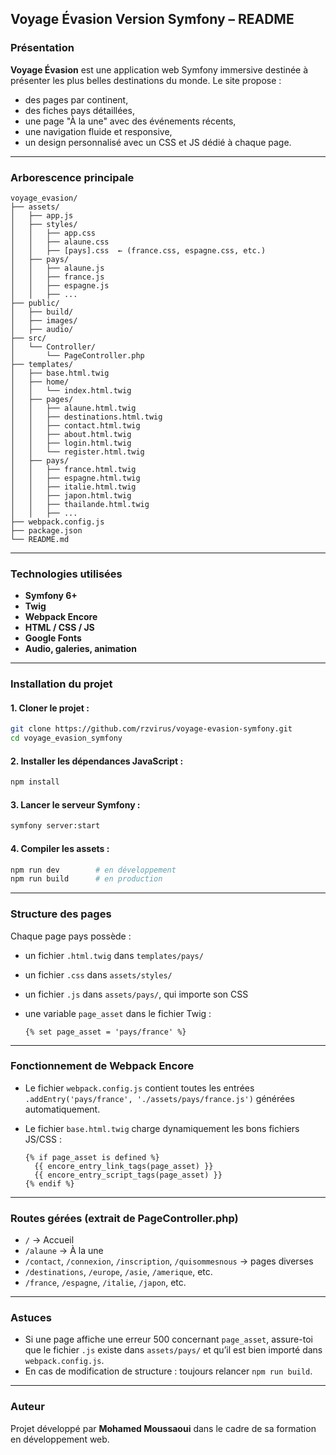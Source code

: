 ##  Voyage Évasion Version Symfony – README

###  Présentation

**Voyage Évasion** est une application web Symfony immersive destinée à présenter les plus belles destinations du monde. Le site propose :

* des pages par continent,
* des fiches pays détaillées,
* une page "À la une" avec des événements récents,
* une navigation fluide et responsive,
* un design personnalisé avec un CSS et JS dédié à chaque page.

---

###  Arborescence principale

```
voyage_evasion/
├── assets/
│   ├── app.js
│   ├── styles/
│   │   ├── app.css
│   │   ├── alaune.css
│   │   ├── [pays].css  ← (france.css, espagne.css, etc.)
│   ├── pays/
│   │   ├── alaune.js
│   │   ├── france.js
│   │   ├── espagne.js
│   │   ├── ...
├── public/
│   ├── build/
│   ├── images/
│   ├── audio/
├── src/
│   └── Controller/
│       └── PageController.php
├── templates/
│   ├── base.html.twig
│   ├── home/
│   │   └── index.html.twig
│   ├── pages/
│   │   ├── alaune.html.twig
│   │   ├── destinations.html.twig
│   │   ├── contact.html.twig
│   │   ├── about.html.twig
│   │   ├── login.html.twig
│   │   └── register.html.twig
│   ├── pays/
│   │   ├── france.html.twig
│   │   ├── espagne.html.twig
│   │   ├── italie.html.twig
│   │   ├── japon.html.twig
│   │   ├── thailande.html.twig
│   │   ├── ...
├── webpack.config.js
├── package.json
└── README.md
```

---

###  Technologies utilisées

* **Symfony 6+**
* **Twig**
* **Webpack Encore**
* **HTML / CSS / JS**
* **Google Fonts**
* **Audio, galeries, animation**

---

###  Installation du projet

#### 1. Cloner le projet :

```bash
git clone https://github.com/rzvirus/voyage-evasion-symfony.git
cd voyage_evasion_symfony
```

#### 2. Installer les dépendances JavaScript :

```bash
npm install
```

#### 3. Lancer le serveur Symfony :

```bash
symfony server:start
```

#### 4. Compiler les assets :

```bash
npm run dev        # en développement
npm run build      # en production
```

---

###  Structure des pages

Chaque page pays possède :

* un fichier `.html.twig` dans `templates/pays/`
* un fichier `.css` dans `assets/styles/`
* un fichier `.js` dans `assets/pays/`, qui importe son CSS
* une variable `page_asset` dans le fichier Twig :

  ```twig
  {% set page_asset = 'pays/france' %}
  ```

---

###  Fonctionnement de Webpack Encore

* Le fichier `webpack.config.js` contient toutes les entrées `.addEntry('pays/france', './assets/pays/france.js')` générées automatiquement.
* Le fichier `base.html.twig` charge dynamiquement les bons fichiers JS/CSS :

  ```twig
  {% if page_asset is defined %}
    {{ encore_entry_link_tags(page_asset) }}
    {{ encore_entry_script_tags(page_asset) }}
  {% endif %}
  ```

---

###  Routes gérées (extrait de PageController.php)

* `/` → Accueil
* `/alaune` → À la une
* `/contact`, `/connexion`, `/inscription`, `/quisommesnous` → pages diverses
* `/destinations`, `/europe`, `/asie`, `/amerique`, etc.
* `/france`, `/espagne`, `/italie`, `/japon`, etc.

---

###  Astuces

* Si une page affiche une erreur 500 concernant `page_asset`, assure-toi que le fichier `.js` existe dans `assets/pays/` et qu’il est bien importé dans `webpack.config.js`.
* En cas de modification de structure : toujours relancer `npm run build`.

---

###  Auteur

Projet développé par **Mohamed Moussaoui** dans le cadre de sa formation en développement web.
